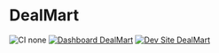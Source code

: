 # DealMart

![CI none](https://img.shields.io/badge/ci-none-orange.svg)
[![Dashboard DealMart](https://img.shields.io/badge/dashboard-DealMart-yellow.svg)](https://dashboard.pantheon.io/sites/18e317ee-06a7-47ac-82d0-a45f36455638#dev/code)
[![Dev Site DealMart](https://img.shields.io/badge/site-DealMart-blue.svg)](http://dev-DealMart.pantheonsite.io/)